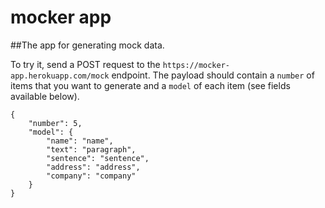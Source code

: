 # mocker app
##The app for generating mock data. 

To try it, send a POST request to the `https://mocker-app.herokuapp.com/mock` endpoint. The payload should contain a `number` of items that you want to generate and a `model` of each item (see fields available below).

```
{
	"number": 5,
	"model": {
		"name": "name",
		"text": "paragraph",
    	"sentence": "sentence",
    	"address": "address",
    	"company": "company"
	}
}
```
